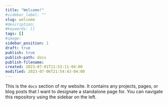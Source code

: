 ```yaml
---
title: "Welcome!"
#sidebar_label: ""
slug: welcome
#description: 
#keywords: []
tags: []
#image: 
sidebar_position: 1
draft: true
publish: true
publish-path: docs
publish-filename: 
created: 2023-07-01T11:53:11-04:00
modified: 2023-07-06T21:54:43-04:00
---
```


This is the `docs` section of my website. It contains any projects, pages, or blog posts that I want to designate a standalone page for. You can navigate this repository using the sidebar on the left.